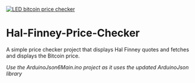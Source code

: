[![LED bitcoin price checker](https://i.imgur.com/aSmrQgv.png)](https://www.youtube.com/watch?v=iJ2r8gBTF40)


# Hal-Finney-Price-Checker

A simple price checker project that displays Hal Finney quotes and fetches and displays the Bitcoin price.

*Use the ArduinoJson6Main.ino project as it uses the updated ArduinoJson library*


